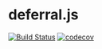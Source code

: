 # deferral.js

[![Build Status](https://travis-ci.org/Elvisz/deferral.js.svg?branch=master)](https://travis-ci.org/Elvisz/deferral.js)
[![codecov](https://codecov.io/gh/Elvisz/deferral.js/branch/master/graph/badge.svg)](https://codecov.io/gh/Elvisz/deferral.js)

